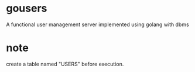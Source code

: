 # gousers
A functional user management server implemented using golang with dbms
# note
create a table named "USERS" before execution.  
